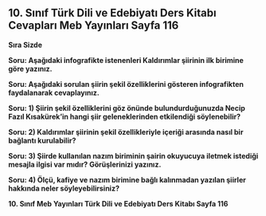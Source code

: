 ## 10. Sınıf Türk Dili ve Edebiyatı Ders Kitabı Cevapları Meb Yayınları Sayfa 116

**Sıra Sizde**

**Soru: Aşağıdaki infografikte istenenleri Kaldırımlar şiirinin ilk birimine göre yazınız.**

**Soru: Aşağıdaki sorulan şiirin şekil özelliklerini gösteren infografikten faydalanarak cevaplayınız.**

**Soru: 1) Şiirin şekil özelliklerini göz önünde bulundurduğunuzda Necip Fazıl Kısakürek’in hangi şiir geleneklerinden etkilendiği söylenebilir?**

**Soru: 2) Kaldırımlar şiirinin şekil özellikleriyle içeriği arasında nasıl bir bağlantı kurulabilir?**

**Soru: 3) Şiirde kullanılan nazım biriminin şairin okuyucuya iletmek istediği mesajla ilgisi var mıdır? Görüşlerinizi yazınız.**

**Soru: 4) Ölçü, kafiye ve nazım birimine bağlı kalınmadan yazılan şiirler hakkında neler söyleyebilirsiniz?**

**10. Sınıf Meb Yayınları Türk Dili ve Edebiyatı Ders Kitabı Sayfa 116**